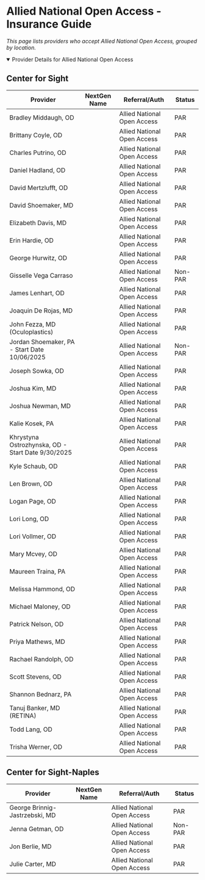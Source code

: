 # Allied National Open Access - Insurance Guide

*This page lists providers who accept Allied National Open Access, grouped by location.*

<details open><summary>Provider Details for Allied National Open Access</summary>

## Center for Sight

| Provider | NextGen Name | Referral/Auth | Status |
|----------|-------------|--------------|--------|
| Bradley Middaugh, OD |  | Allied National Open Access | PAR |
| Brittany Coyle, OD |  | Allied National Open Access | PAR |
| Charles Putrino, OD |  | Allied National Open Access | PAR |
| Daniel Hadland, OD |  | Allied National Open Access | PAR |
| David Mertzlufft, OD |  | Allied National Open Access | PAR |
| David Shoemaker, MD |  | Allied National Open Access | PAR |
| Elizabeth Davis, MD |  | Allied National Open Access | PAR |
| Erin Hardie, OD |  | Allied National Open Access | PAR |
| George Hurwitz, OD |  | Allied National Open Access | PAR |
| Gisselle Vega Carraso |  | Allied National Open Access | Non-PAR |
| James Lenhart, OD |  | Allied National Open Access | PAR |
| Joaquin De Rojas, MD |  | Allied National Open Access | PAR |
| John Fezza, MD (Oculoplastics) |  | Allied National Open Access | PAR |
| Jordan Shoemaker, PA - Start Date 10/06/2025 |  | Allied National Open Access | Non-PAR |
| Joseph Sowka, OD |  | Allied National Open Access | PAR |
| Joshua Kim, MD |  | Allied National Open Access | PAR |
| Joshua Newman, MD |  | Allied National Open Access | PAR |
| Kalie Kosek, PA |  | Allied National Open Access | PAR |
| Khrystyna Ostrozhynska, OD - Start Date 9/30/2025 |  | Allied National Open Access | PAR |
| Kyle Schaub, OD |  | Allied National Open Access | PAR |
| Len Brown, OD |  | Allied National Open Access | PAR |
| Logan Page, OD |  | Allied National Open Access | PAR |
| Lori Long, OD |  | Allied National Open Access | PAR |
| Lori Vollmer, OD |  | Allied National Open Access | PAR |
| Mary Mcvey, OD |  | Allied National Open Access | PAR |
| Maureen Traina, PA |  | Allied National Open Access | PAR |
| Melissa Hammond, OD |  | Allied National Open Access | PAR |
| Michael Maloney, OD |  | Allied National Open Access | PAR |
| Patrick Nelson, OD |  | Allied National Open Access | PAR |
| Priya Mathews, MD |  | Allied National Open Access | PAR |
| Rachael Randolph, OD |  | Allied National Open Access | PAR |
| Scott Stevens, OD |  | Allied National Open Access | PAR |
| Shannon Bednarz, PA |  | Allied National Open Access | PAR |
| Tanuj Banker, MD (RETINA) |  | Allied National Open Access | PAR |
| Todd Lang, OD |  | Allied National Open Access | PAR |
| Trisha Werner, OD |  | Allied National Open Access | PAR |

## Center for Sight-Naples

| Provider | NextGen Name | Referral/Auth | Status |
|----------|-------------|--------------|--------|
| George Brinnig-Jastrzebski, MD |  | Allied National Open Access | PAR |
| Jenna Getman, OD |  | Allied National Open Access | Non-PAR |
| Jon Berlie, MD |  | Allied National Open Access | PAR |
| Julie Carter, MD |  | Allied National Open Access | PAR |

</details>

